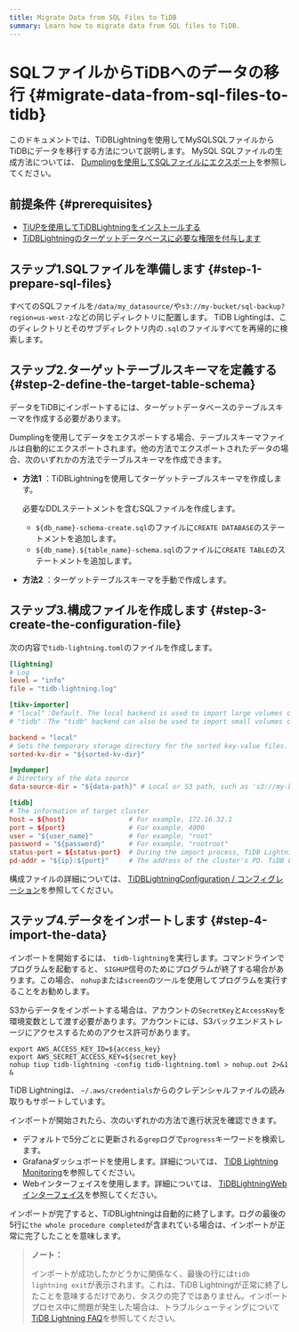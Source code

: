 ```yaml
---
title: Migrate Data from SQL Files to TiDB
summary: Learn how to migrate data from SQL files to TiDB.
---
```


# SQLファイルからTiDBへのデータの移行 {#migrate-data-from-sql-files-to-tidb}

このドキュメントでは、TiDBLightningを使用してMySQLSQLファイルからTiDBにデータを移行する方法について説明します。 MySQL SQLファイルの生成方法については、 [Dumplingを使用してSQLファイルにエクスポート](/dumpling-overview.md#export-to-sql-files)を参照してください。

## 前提条件 {#prerequisites}

-   [TiUPを使用してTiDBLightningをインストールする](/migration-tools.md)
-   [TiDBLightningのターゲットデータベースに必要な権限を付与します](/tidb-lightning/tidb-lightning-faq.md#what-are-the-privilege-requirements-for-the-target-database)

## ステップ1.SQLファイルを準備します {#step-1-prepare-sql-files}

すべてのSQLファイルを`/data/my_datasource/`や`s3://my-bucket/sql-backup?region=us-west-2`などの同じディレクトリに配置します。 TiDB Lightingは、このディレクトリとそのサブディレクトリ内の`.sql`のファイルすべてを再帰的に検索します。

## ステップ2.ターゲットテーブルスキーマを定義する {#step-2-define-the-target-table-schema}

データをTiDBにインポートするには、ターゲットデータベースのテーブルスキーマを作成する必要があります。

Dumplingを使用してデータをエクスポートする場合、テーブルスキーマファイルは自動的にエクスポートされます。他の方法でエクスポートされたデータの場合、次のいずれかの方法でテーブルスキーマを作成できます。

-   **方法1** ：TiDBLightningを使用してターゲットテーブルスキーマを作成します。

    必要なDDLステートメントを含むSQLファイルを作成します。

    -   `${db_name}-schema-create.sql`のファイルに`CREATE DATABASE`のステートメントを追加します。
    -   `${db_name}.${table_name}-schema.sql`のファイルに`CREATE TABLE`のステートメントを追加します。

-   **方法2** ：ターゲットテーブルスキーマを手動で作成します。

## ステップ3.構成ファイルを作成します {#step-3-create-the-configuration-file}

次の内容で`tidb-lightning.toml`のファイルを作成します。


```toml
[lightning]
# Log
level = "info"
file = "tidb-lightning.log"

[tikv-importer]
# "local"：Default. The local backend is used to import large volumes of data (around or more than 1 TiB). During the import, the target TiDB cluster cannot provide any service.
# "tidb"：The "tidb" backend can also be used to import small volumes of data (less than 1 TiB). During the import, the target TiDB cluster can provide service normally. For the information about backend mode, refer to https://docs.pingcap.com/tidb/stable/tidb-lightning-backends.

backend = "local"
# Sets the temporary storage directory for the sorted key-value files. The directory must be empty, and the storage space must be greater than the size of the dataset to be imported. For better import performance, it is recommended to use a directory different from `data-source-dir` and use flash storage and exclusive I/O for the directory.
sorted-kv-dir = "${sorted-kv-dir}"

[mydumper]
# Directory of the data source
data-source-dir = "${data-path}" # Local or S3 path, such as 's3://my-bucket/sql-backup?region=us-west-2'

[tidb]
# The information of target cluster
host = ${host}                # For example, 172.16.32.1
port = ${port}                # For example, 4000
user = "${user_name}"         # For example, "root"
password = "${password}"      # For example, "rootroot"
status-port = ${status-port}  # During the import process, TiDB Lightning needs to obtain table schema information from the "Status Port" of TiDB, such as 10080.
pd-addr = "${ip}:${port}"     # The address of the cluster's PD. TiDB Lightning obtains some information through PD, such as 172.16.31.3:2379. When backend = "local", you must correctly specify status-port and pd-addr. Otherwise, the import will encounter errors.
```

構成ファイルの詳細については、 [TiDBLightningConfiguration / コンフィグレーション](/tidb-lightning/tidb-lightning-configuration.md)を参照してください。

## ステップ4.データをインポートします {#step-4-import-the-data}

インポートを開始するには、 `tidb-lightning`を実行します。コマンドラインでプログラムを起動すると、 `SIGHUP`信号のためにプログラムが終了する場合があります。この場合、 `nohup`または`screen`のツールを使用してプログラムを実行することをお勧めします。

S3からデータをインポートする場合は、アカウントの`SecretKey`と`AccessKey`を環境変数として渡す必要があります。アカウントには、S3バックエンドストレージにアクセスするためのアクセス許可があります。


```shell
export AWS_ACCESS_KEY_ID=${access_key}
export AWS_SECRET_ACCESS_KEY=${secret_key}
nohup tiup tidb-lightning -config tidb-lightning.toml > nohup.out 2>&1 &
```

TiDB Lightningは、 `~/.aws/credentials`からのクレデンシャルファイルの読み取りもサポートしています。

インポートが開始されたら、次のいずれかの方法で進行状況を確認できます。

-   デフォルトで5分ごとに更新される`grep`ログで`progress`キーワードを検索します。
-   Grafanaダッシュボードを使用します。詳細については、 [TiDB Lightning Monitoring](/tidb-lightning/monitor-tidb-lightning.md)を参照してください。
-   Webインターフェイスを使用します。詳細については、 [TiDBLightningWebインターフェイス](/tidb-lightning/tidb-lightning-web-interface.md)を参照してください。

インポートが完了すると、TiDBLightningは自動的に終了します。ログの最後の5行に`the whole procedure completed`が含まれている場合は、インポートが正常に完了したことを意味します。

> **ノート：**
>
> インポートが成功したかどうかに関係なく、最後の行には`tidb lightning exit`が表示されます。これは、TiDB Lightningが正常に終了したことを意味するだけであり、タスクの完了ではありません。インポートプロセス中に問題が発生した場合は、トラブルシューティングについて[TiDB Lightning FAQ](/tidb-lightning/tidb-lightning-faq.md)を参照してください。
